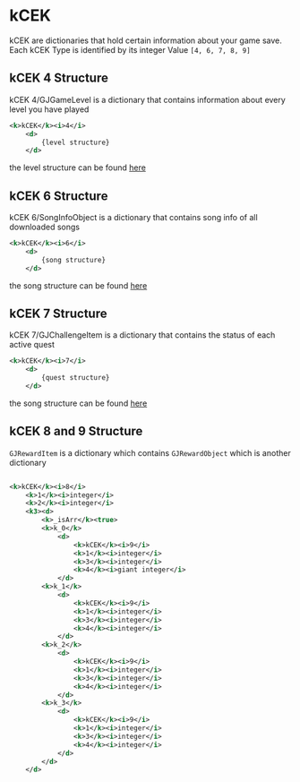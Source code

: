 # kCEK

kCEK are dictionaries that hold certain information about your game save. Each kCEK Type is identified by its integer Value `[4, 6, 7, 8, 9]`

## kCEK 4 Structure

kCEK 4/GJGameLevel is a dictionary that contains information about every level you have played

```XML
<k>kCEK</k><i>4</i> 
    <d> 
        {level structure} 
    </d>
```

the level structure can be found [here](resources/client/level.md)

## kCEK 6 Structure

kCEK 6/SongInfoObject is a dictionary that contains song info of all downloaded songs

```XML
<k>kCEK</k><i>6</i> 
    <d> 
        {song structure} 
    </d>
```
the song structure can be found [here](resources/server/song.md)

## kCEK 7 Structure

kCEK 7/GJChallengeItem is a dictionary that contains the status of each active quest

```XML
<k>kCEK</k><i>7</i> 
    <d> 
        {quest structure} 
    </d>
```
the song structure can be found [here](resources/client/gamesave/quests.md)

## kCEK 8 and 9 Structure

`GJRewardItem` is a dictionary which contains `GJRewardObject` which is another dictionary

```XML

<k>kCEK</k><i>8</i> 
    <k>1</k><i>integer</i>
    <k>2</k><i>integer</i>
    <k3><d> 
        <k>_isArr</k><true>
        <k>k_0</k>
            <d>
                <k>kCEK</k><i>9</i>
                <k>1</k><i>integer</i>
                <k>3</k><i>integer</i>
                <k>4</k><i>giant integer</i>
            </d>
        <k>k_1</k>
            <d>
                <k>kCEK</k><i>9</i>
                <k>1</k><i>integer</i>
                <k>3</k><i>integer</i>
                <k>4</k><i>integer</i>
            </d>
        <k>k_2</k>
            <d>
                <k>kCEK</k><i>9</i>
                <k>1</k><i>integer</i>
                <k>3</k><i>integer</i>
                <k>4</k><i>integer</i>
            </d>
        <k>k_3</k>
            <d>
                <k>kCEK</k><i>9</i>
                <k>1</k><i>integer</i>
                <k>3</k><i>integer</i>
                <k>4</k><i>integer</i>
            </d>
        </d>
    </d>
```